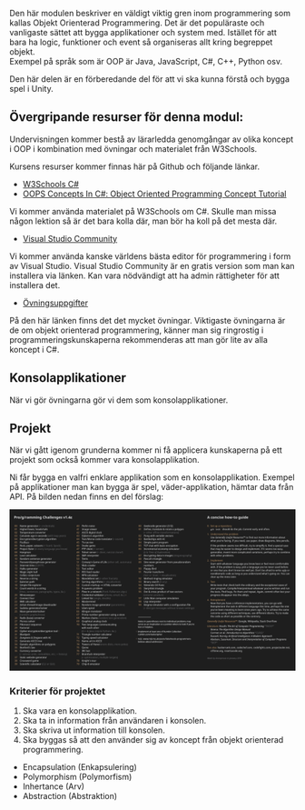 Den här modulen beskriver en väldigt viktig gren inom programmering som kallas Objekt Orienterad Programmering. Det är det populäraste och vanligaste sättet att bygga applikationer och system med. Istället för att bara ha logic, funktioner och event så organiseras allt kring begreppet objekt.  
Exempel på språk som är OOP är Java, JavaScript, C#, C++, Python osv. 

Den här delen är en förberedande del för att vi ska kunna förstå och bygga spel i Unity.

## Övergripande resurser för denna modul:
Undervisningen kommer bestå av lärarledda genomgångar av olika koncept i OOP i kombination med övningar och materialet från W3Schools.

Kursens resurser kommer finnas här på Github och följande länkar. 

- [W3Schools C#](https://www.w3schools.com/cs/cs_intro.php)  
- [OOPS Concepts In C#: Object Oriented Programming Concept Tutorial](https://www.softwaretestinghelp.com/c-sharp/oops-concepts-in-csharp/)

Vi kommer använda materialet på W3Schools om C#. Skulle man missa någon lektion så är det bara kolla där, man bör ha koll på det mesta där.

- [Visual Studio Community](https://visualstudio.microsoft.com/vs/community/)  

Vi kommer använda kanske världens bästa editor för programmering i form av Visual Studio. Visual Studio Community är en gratis version som man kan installera via länken. Kan vara nödvändigt att ha admin rättigheter för att installera det.

- [Övningsuppgifter](https://www.exercisescsharp.com/)  

På den här länken finns det det mycket övningar. Viktigaste övningarna är de om objekt orienterad programmering, känner man sig ringrostig i programmeringskunskaperna rekommenderas att man gör lite av alla koncept i C#.  


## Konsolapplikationer
När vi gör övningarna gör vi dem som konsolapplikationer.

## Projekt
När vi gått igenom grunderna kommer ni få applicera kunskaperna på ett projekt som också kommer vara konsolapplikation.  

Ni får bygga en valfri enklare applikation som en konsolapplikation. Exempel på applikationer man kan bygga är spel, väder-applikation, hämtar data från API. På bilden nedan finns en del förslag:

![alt text](./conosle-apps-ideas.png)

### Kriterier för projektet

1. Ska vara en konsolapplikation.
2. Ska ta in information från användaren i konsolen.
3. Ska skriva ut information till konsolen.
4. Ska byggas så att den använder sig av koncept från objekt orienterad programmering.
* Encapsulation (Enkapsulering)
* Polymorphism (Polymorfism)
* Inhertance (Arv)
* Abstraction (Abstraktion)



